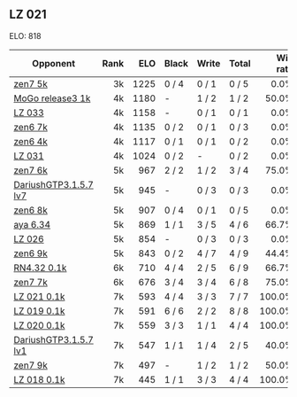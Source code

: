 ## LZ 021 ##

ELO: 818

Opponent | Rank | ELO | Black | Write | Total | Win rate
---------|-----:|----:|-------|-------|-------|-------:
[zen7 5k](zen7%205k.md) | 3k | 1225 | 0 / 4 | 0 / 1 | 0 / 5 | 0.0%
[MoGo release3 1k](MoGo%20release3%201k.md) | 4k | 1180 | - | 1 / 2 | 1 / 2 | 50.0%
[LZ 033](LZ%20033.md) | 4k | 1158 | - | 0 / 1 | 0 / 1 | 0.0%
[zen6 7k](zen6%207k.md) | 4k | 1135 | 0 / 2 | 0 / 1 | 0 / 3 | 0.0%
[zen6 4k](zen6%204k.md) | 4k | 1117 | 0 / 1 | 0 / 1 | 0 / 2 | 0.0%
[LZ 031](LZ%20031.md) | 4k | 1024 | 0 / 2 | - | 0 / 2 | 0.0%
[zen7 6k](zen7%206k.md) | 5k | 967 | 2 / 2 | 1 / 2 | 3 / 4 | 75.0%
[DariushGTP3.1.5.7 lv7](DariushGTP3.1.5.7%20lv7.md) | 5k | 945 | - | 0 / 3 | 0 / 3 | 0.0%
[zen6 8k](zen6%208k.md) | 5k | 907 | 0 / 4 | 0 / 1 | 0 / 5 | 0.0%
[aya 6.34](aya%206.34.md) | 5k | 869 | 1 / 1 | 3 / 5 | 4 / 6 | 66.7%
[LZ 026](LZ%20026.md) | 5k | 854 | - | 0 / 3 | 0 / 3 | 0.0%
[zen6 9k](zen6%209k.md) | 5k | 843 | 0 / 2 | 4 / 7 | 4 / 9 | 44.4%
[RN4.32 0.1k](RN4.32%200.1k.md) | 6k | 710 | 4 / 4 | 2 / 5 | 6 / 9 | 66.7%
[zen7 7k](zen7%207k.md) | 6k | 676 | 3 / 4 | 3 / 4 | 6 / 8 | 75.0%
[LZ 021 0.1k](LZ%20021%200.1k.md) | 7k | 593 | 4 / 4 | 3 / 3 | 7 / 7 | 100.0%
[LZ 019 0.1k](LZ%20019%200.1k.md) | 7k | 591 | 6 / 6 | 2 / 2 | 8 / 8 | 100.0%
[LZ 020 0.1k](LZ%20020%200.1k.md) | 7k | 559 | 3 / 3 | 1 / 1 | 4 / 4 | 100.0%
[DariushGTP3.1.5.7 lv1](DariushGTP3.1.5.7%20lv1.md) | 7k | 547 | 1 / 1 | 1 / 4 | 2 / 5 | 40.0%
[zen7 9k](zen7%209k.md) | 7k | 497 | - | 1 / 2 | 1 / 2 | 50.0%
[LZ 018 0.1k](LZ%20018%200.1k.md) | 7k | 445 | 1 / 1 | 3 / 3 | 4 / 4 | 100.0%
